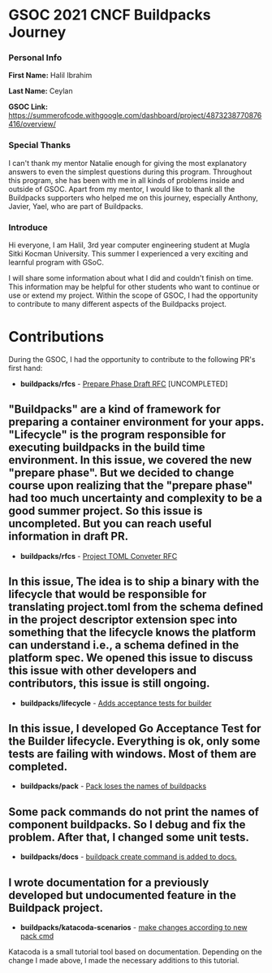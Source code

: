 
# GSOC 2021 CNCF Buildpacks Journey


### Personal Info

**First Name:** Halil Ibrahim

**Last Name:** Ceylan

**GSOC Link:** https://summerofcode.withgoogle.com/dashboard/project/4873238770876416/overview/
### Special Thanks
I can't thank my mentor Natalie enough for giving the most explanatory answers to even the simplest questions during this program. Throughout this program, she has been with me in all kinds of problems inside and outside of GSOC. Apart from my mentor, I would like to thank all the Buildpacks supporters who helped me on this journey, especially Anthony, Javier, Yael, who are part of Buildpacks.

### Introduce
Hi everyone, I am Halil, 3rd year computer engineering student at Mugla Sitki Kocman University. This summer I experienced a very exciting and learnful program with GSoC.

 
I will share some information about what I did and couldn't finish on time. This information may be helpful for other students who want to continue or use or extend my project. Within the scope of GSOC, I had the opportunity to contribute to many different aspects of the Buildpacks project.


# Contributions
During the GSOC, I had the opportunity to contribute to the following PR's first hand:

- **buildpacks/rfcs** - [Prepare Phase Draft RFC](https://github.com/haliliceylan/rfcs/pull/1) [UNCOMPLETED]

"Buildpacks" are a kind of framework for preparing a container environment for your apps. "Lifecycle" is the program responsible for executing buildpacks in the build time environment. In this issue, we covered the new "prepare phase". But we decided to change course upon realizing that the "prepare phase" had too much uncertainty and complexity to be a good summer project. So this issue is **uncompleted**. But you can reach useful information in draft PR.
---
- **buildpacks/rfcs** - [Project TOML Conveter RFC](https://github.com/buildpacks/rfcs/pull/182)

In this issue, The idea is to ship a binary with the lifecycle that would be responsible for translating project.toml from the schema defined in the project descriptor extension spec into something that the lifecycle knows the platform can understand i.e., a schema defined in the platform spec. We opened this issue to discuss this issue with other developers and contributors, this issue is still ongoing.
---
- **buildpacks/lifecycle** - [Adds acceptance tests for builder](https://github.com/buildpacks/lifecycle/pull/648)

In this issue, I developed Go Acceptance Test for the Builder lifecycle. Everything is ok, only some tests are failing with windows. Most of them are completed.
---
- **buildpacks/pack** - [Pack loses the names of buildpacks](https://github.com/buildpacks/pack/pull/1253)

Some pack commands do not print the names of component buildpacks. So I debug and fix the problem. After that, I changed some unit tests.
---
- **buildpacks/docs** - [buildpack create command is added to docs.](https://github.com/buildpacks/docs/pull/376)

I wrote documentation for a previously developed but undocumented feature in the Buildpack project.
---
- **buildpacks/katacoda-scenarios** - [make changes according to new pack cmd](https://github.com/buildpacks/katacoda-scenarios/pull/6)

Katacoda is a small tutorial tool based on documentation. Depending on the change I made above, I made the necessary additions to this tutorial.
